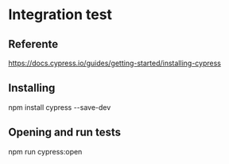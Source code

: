 # Integration test

## Referente

https://docs.cypress.io/guides/getting-started/installing-cypress


## Installing

npm install cypress --save-dev


## Opening and run tests

npm run cypress:open



